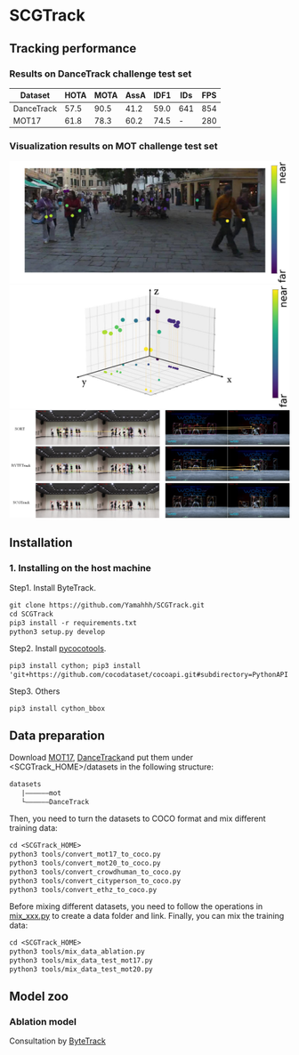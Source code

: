 # SCGTrack
## Tracking performance
### Results on DanceTrack challenge test set
| Dataset    | HOTA | MOTA | AssA | IDF1 | IDs | FPS |
|------------|------|------|------|------|-----|-----|
| DanceTrack | 57.5 | 90.5 | 41.2 | 59.0 | 641 | 854 |
| MOT17      | 61.8 | 78.3 | 60.2 | 74.5 | -   | 280 |

### Visualization results on MOT challenge test set
<img src="assets/2d-new_1.jpg" width="800"/>   
<img src="assets/3d_1_final.jpg" width="800"/>
<img src="assets/result-new-2.jpg" width="800"/>  

## Installation
### 1. Installing on the host machine
Step1. Install ByteTrack.
```shell
git clone https://github.com/Yamahhh/SCGTrack.git
cd SCGTrack
pip3 install -r requirements.txt
python3 setup.py develop
```

Step2. Install [pycocotools](https://github.com/cocodataset/cocoapi).

```shell
pip3 install cython; pip3 install 'git+https://github.com/cocodataset/cocoapi.git#subdirectory=PythonAPI'
```

Step3. Others
```shell
pip3 install cython_bbox
```


## Data preparation

Download [MOT17](https://motchallenge.net/), [DanceTrack](https://github.com/DanceTrack/DanceTrack)and put them under <SCGTrack_HOME>/datasets in the following structure:
```
datasets
   |——————mot
   └——————DanceTrack

```

Then, you need to turn the datasets to COCO format and mix different training data:

```shell
cd <SCGTrack_HOME>
python3 tools/convert_mot17_to_coco.py
python3 tools/convert_mot20_to_coco.py
python3 tools/convert_crowdhuman_to_coco.py
python3 tools/convert_cityperson_to_coco.py
python3 tools/convert_ethz_to_coco.py
```

Before mixing different datasets, you need to follow the operations in [mix_xxx.py](https://github.com/ifzhang/ByteTrack/blob/c116dfc746f9ebe07d419caa8acba9b3acfa79a6/tools/mix_data_ablation.py#L6) to create a data folder and link. Finally, you can mix the training data:

```shell
cd <SCGTrack_HOME>
python3 tools/mix_data_ablation.py
python3 tools/mix_data_test_mot17.py
python3 tools/mix_data_test_mot20.py
```


## Model zoo

### Ablation model

Consultation by [ByteTrack](https://github.com/ifzhang/ByteTrack)

